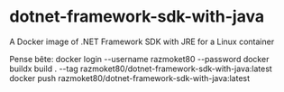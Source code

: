 # dotnet-framework-sdk-with-java
A Docker image of .NET Framework SDK with JRE  for a Linux container 


Pense bête:
 docker login --username razmoket80 --password
 docker buildx build . --tag razmoket80/dotnet-framework-sdk-with-java:latest
 docker push razmoket80/dotnet-framework-sdk-with-java:latest
